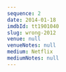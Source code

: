 ```yaml
---
sequence: 2
date: 2014-01-18
imdbId: tt1901040
slug: wrong-2012
venue: null
venueNotes: null
medium: Netflix
mediumNotes: null
---
```


